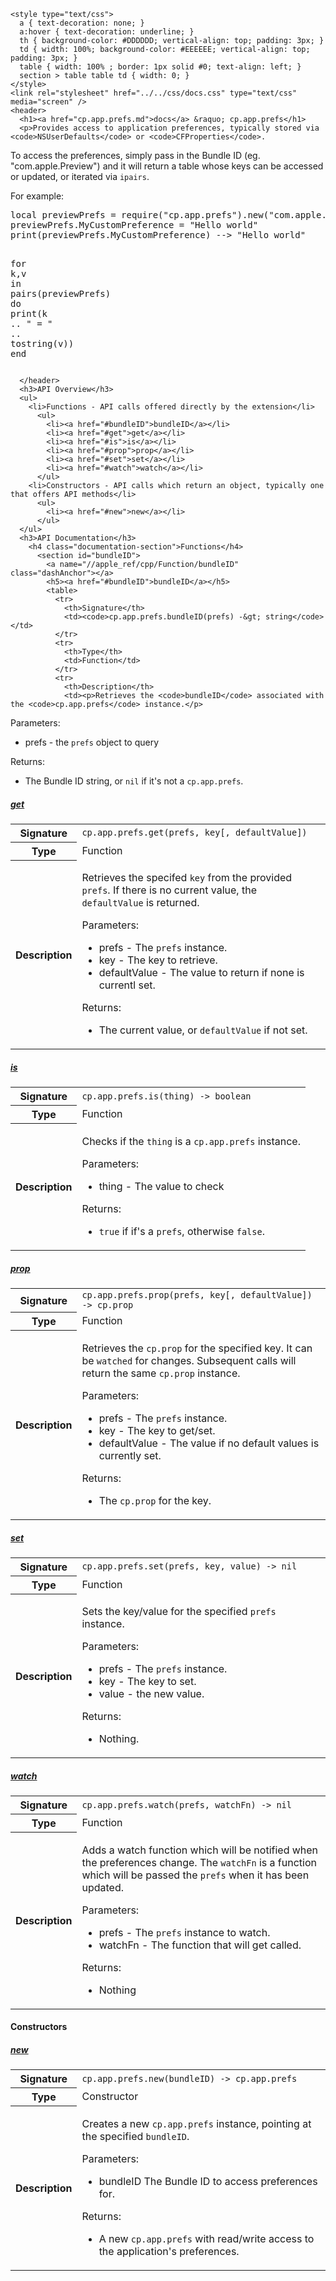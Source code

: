     <style type="text/css">
      a { text-decoration: none; }
      a:hover { text-decoration: underline; }
      th { background-color: #DDDDDD; vertical-align: top; padding: 3px; }
      td { width: 100%; background-color: #EEEEEE; vertical-align: top; padding: 3px; }
      table { width: 100% ; border: 1px solid #0; text-align: left; }
      section > table table td { width: 0; }
    </style>
    <link rel="stylesheet" href="../../css/docs.css" type="text/css" media="screen" />
    <header>
      <h1><a href="cp.app.prefs.md">docs</a> &raquo; cp.app.prefs</h1>
      <p>Provides access to application preferences, typically stored via <code>NSUserDefaults</code> or <code>CFProperties</code>.
To access the preferences, simply pass in the Bundle ID (eg. "com.apple.Preview") and it will return
a table whose keys can be accessed or updated, or iterated via <code>ipairs</code>.</p>
<p>For example:</p>
<div class="highlight"><pre><span></span><span class="kd">local</span> <span class="n">previewPrefs</span> <span class="o">=</span> <span class="nb">require</span><span class="p">(</span><span class="s2">&quot;cp.app.prefs&quot;</span><span class="p">).</span><span class="n">new</span><span class="p">(</span><span class="s2">&quot;com.apple.Preview&quot;</span><span class="p">)</span>
<span class="n">previewPrefs</span><span class="p">.</span><span class="n">MyCustomPreference</span> <span class="o">=</span> <span class="s2">&quot;Hello world&quot;</span>
<span class="nb">print</span><span class="p">(</span><span class="n">previewPrefs</span><span class="p">.</span><span class="n">MyCustomPreference</span><span class="p">)</span> <span class="c1">--&gt; &quot;Hello world&quot;</span>

<span class="kr">for</span> <span class="n">k</span><span class="p">,</span><span class="n">v</span> <span class="kr">in</span> <span class="nb">pairs</span><span class="p">(</span><span class="n">previewPrefs</span><span class="p">)</span> <span class="kr">do</span>
    <span class="nb">print</span><span class="p">(</span><span class="n">k</span> <span class="o">..</span> <span class="s2">&quot; = &quot;</span> <span class="o">..</span> <span class="nb">tostring</span><span class="p">(</span><span class="n">v</span><span class="p">))</span>
<span class="kr">end</span>
</pre></div>

      </header>
      <h3>API Overview</h3>
      <ul>
        <li>Functions - API calls offered directly by the extension</li>
          <ul>
            <li><a href="#bundleID">bundleID</a></li>
            <li><a href="#get">get</a></li>
            <li><a href="#is">is</a></li>
            <li><a href="#prop">prop</a></li>
            <li><a href="#set">set</a></li>
            <li><a href="#watch">watch</a></li>
          </ul>
        <li>Constructors - API calls which return an object, typically one that offers API methods</li>
          <ul>
            <li><a href="#new">new</a></li>
          </ul>
      </ul>
      <h3>API Documentation</h3>
        <h4 class="documentation-section">Functions</h4>
          <section id="bundleID">
            <a name="//apple_ref/cpp/Function/bundleID" class="dashAnchor"></a>
            <h5><a href="#bundleID">bundleID</a></h5>
            <table>
              <tr>
                <th>Signature</th>
                <td><code>cp.app.prefs.bundleID(prefs) -&gt; string</code></td>
              </tr>
              <tr>
                <th>Type</th>
                <td>Function</td>
              </tr>
              <tr>
                <th>Description</th>
                <td><p>Retrieves the <code>bundleID</code> associated with the <code>cp.app.prefs</code> instance.</p>
<p>Parameters:</p>
<ul>
<li>prefs     - the <code>prefs</code> object to query</li>
</ul>
<p>Returns:</p>
<ul>
<li>The Bundle ID string, or <code>nil</code> if it's not a <code>cp.app.prefs</code>.</li>
</ul>
</td>
              </tr>
            </table>
          </section>
          <section id="get">
            <a name="//apple_ref/cpp/Function/get" class="dashAnchor"></a>
            <h5><a href="#get">get</a></h5>
            <table>
              <tr>
                <th>Signature</th>
                <td><code>cp.app.prefs.get(prefs, key[, defaultValue])</code></td>
              </tr>
              <tr>
                <th>Type</th>
                <td>Function</td>
              </tr>
              <tr>
                <th>Description</th>
                <td><p>Retrieves the specifed <code>key</code> from the provided <code>prefs</code>.
If there is no current value, the <code>defaultValue</code> is returned.</p>
<p>Parameters:</p>
<ul>
<li>prefs         - The <code>prefs</code> instance.</li>
<li>key           - The key to retrieve.</li>
<li>defaultValue  - The value to return if none is currentl set.</li>
</ul>
<p>Returns:</p>
<ul>
<li>The current value, or <code>defaultValue</code> if not set.</li>
</ul>
</td>
              </tr>
            </table>
          </section>
          <section id="is">
            <a name="//apple_ref/cpp/Function/is" class="dashAnchor"></a>
            <h5><a href="#is">is</a></h5>
            <table>
              <tr>
                <th>Signature</th>
                <td><code>cp.app.prefs.is(thing) -&gt; boolean</code></td>
              </tr>
              <tr>
                <th>Type</th>
                <td>Function</td>
              </tr>
              <tr>
                <th>Description</th>
                <td><p>Checks if the <code>thing</code> is a <code>cp.app.prefs</code> instance.</p>
<p>Parameters:</p>
<ul>
<li>thing     - The value to check</li>
</ul>
<p>Returns:</p>
<ul>
<li><code>true</code> if if's a <code>prefs</code>, otherwise <code>false</code>.</li>
</ul>
</td>
              </tr>
            </table>
          </section>
          <section id="prop">
            <a name="//apple_ref/cpp/Function/prop" class="dashAnchor"></a>
            <h5><a href="#prop">prop</a></h5>
            <table>
              <tr>
                <th>Signature</th>
                <td><code>cp.app.prefs.prop(prefs, key[, defaultValue]) -&gt; cp.prop</code></td>
              </tr>
              <tr>
                <th>Type</th>
                <td>Function</td>
              </tr>
              <tr>
                <th>Description</th>
                <td><p>Retrieves the <code>cp.prop</code> for the specified key. It can be <code>watched</code> for changes.
Subsequent calls will return the same <code>cp.prop</code> instance.</p>
<p>Parameters:</p>
<ul>
<li>prefs         - The <code>prefs</code> instance.</li>
<li>key           - The key to get/set.</li>
<li>defaultValue  - The value if no default values is currently set.</li>
</ul>
<p>Returns:</p>
<ul>
<li>The <code>cp.prop</code> for the key.</li>
</ul>
</td>
              </tr>
            </table>
          </section>
          <section id="set">
            <a name="//apple_ref/cpp/Function/set" class="dashAnchor"></a>
            <h5><a href="#set">set</a></h5>
            <table>
              <tr>
                <th>Signature</th>
                <td><code>cp.app.prefs.set(prefs, key, value) -&gt; nil</code></td>
              </tr>
              <tr>
                <th>Type</th>
                <td>Function</td>
              </tr>
              <tr>
                <th>Description</th>
                <td><p>Sets the key/value for the specified <code>prefs</code> instance.</p>
<p>Parameters:</p>
<ul>
<li>prefs     - The <code>prefs</code> instance.</li>
<li>key       - The key to set.</li>
<li>value     - the new value.</li>
</ul>
<p>Returns:</p>
<ul>
<li>Nothing.</li>
</ul>
</td>
              </tr>
            </table>
          </section>
          <section id="watch">
            <a name="//apple_ref/cpp/Function/watch" class="dashAnchor"></a>
            <h5><a href="#watch">watch</a></h5>
            <table>
              <tr>
                <th>Signature</th>
                <td><code>cp.app.prefs.watch(prefs, watchFn) -&gt; nil</code></td>
              </tr>
              <tr>
                <th>Type</th>
                <td>Function</td>
              </tr>
              <tr>
                <th>Description</th>
                <td><p>Adds a watch function which will be notified when the preferences change.
The <code>watchFn</code> is a function which will be passed the <code>prefs</code> when it has been updated.</p>
<p>Parameters:</p>
<ul>
<li>prefs     - The <code>prefs</code> instance to watch.</li>
<li>watchFn   - The function that will get called.</li>
</ul>
<p>Returns:</p>
<ul>
<li>Nothing</li>
</ul>
</td>
              </tr>
            </table>
          </section>
        <h4 class="documentation-section">Constructors</h4>
          <section id="new">
            <a name="//apple_ref/cpp/Constructor/new" class="dashAnchor"></a>
            <h5><a href="#new">new</a></h5>
            <table>
              <tr>
                <th>Signature</th>
                <td><code>cp.app.prefs.new(bundleID) -&gt; cp.app.prefs</code></td>
              </tr>
              <tr>
                <th>Type</th>
                <td>Constructor</td>
              </tr>
              <tr>
                <th>Description</th>
                <td><p>Creates a new <code>cp.app.prefs</code> instance, pointing at the specified <code>bundleID</code>.</p>
<p>Parameters:</p>
<ul>
<li>bundleID      The Bundle ID to access preferences for.</li>
</ul>
<p>Returns:</p>
<ul>
<li>A new <code>cp.app.prefs</code> with read/write access to the application's preferences.</li>
</ul>
</td>
              </tr>
            </table>
          </section>

